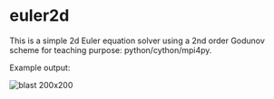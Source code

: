 euler2d
=======

This is a simple 2d Euler equation solver using a 2nd order Godunov scheme for teaching purpose: python/cython/mpi4py.

Example output:

![blast 200x200](https://github.com/pkestene/euler2d/blast_25-x256.gif)
